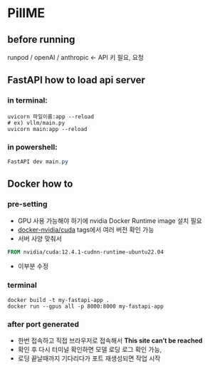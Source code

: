 # PillME

## before running
runpod / openAI / anthropic <- API 키 필요, 요청
  

## **FastAPI** how to load api server

### in terminal:

```terminal
uvicorn 파일이름:app --reload
# ex) vllm/main.py
uvicorn main:app --reload
```

### in powershell:

```powershell
FastAPI dev main.py
```


## Docker how to

### pre-setting
 * GPU 사용 가능해야 하기에 nvidia Docker Runtime image 설치 필요
 * [docker-nvidia/cuda](https://hub.docker.com/r/nvidia/cuda) tags에서 여러 버전 확인 가능
 * 서버 사양 맞춰서 

```Dockerfile
FROM nvidia/cuda:12.4.1-cudnn-runtime-ubuntu22.04
```
* 이부분 수정



### terminal

```terminal
docker build -t my-fastapi-app .
docker run --gpus all -p 8000:8000 my-fastapi-app
```

### after port generated
* 한번 접속하고 직접 브라우저로 접속해서 **This site can’t be reached**
* 확인 후 다시 터미널 확인하면 모델 로딩 로그 확인 가능,
* 로딩 끝날때까지 기다리다가 포트 재생성되면 작업 시작
